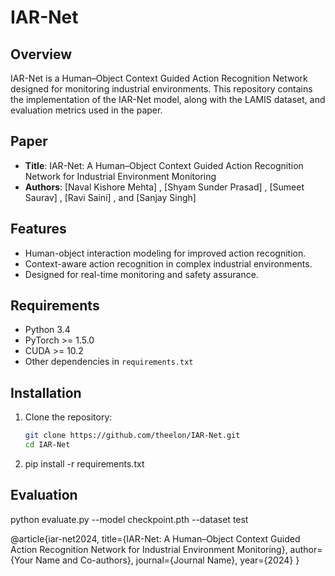 # IAR-Net

## Overview
IAR-Net is a Human–Object Context Guided Action Recognition Network designed for monitoring industrial environments. This repository contains the implementation of the IAR-Net model, along with the LAMIS dataset,  and evaluation metrics used in the paper.

## Paper
- **Title**: IAR-Net: A Human–Object Context Guided Action Recognition Network for Industrial Environment Monitoring
- **Authors**: [Naval Kishore Mehta] , [Shyam Sunder Prasad] , [Sumeet Saurav] , [Ravi Saini] , and [Sanjay Singh]

## Features
- Human-object interaction modeling for improved action recognition.
- Context-aware action recognition in complex industrial environments.
- Designed for real-time monitoring and safety assurance.

## Requirements
- Python 3.4
- PyTorch >= 1.5.0
- CUDA >= 10.2
- Other dependencies in `requirements.txt`

## Installation
1. Clone the repository:
   ```bash
   git clone https://github.com/theelon/IAR-Net.git
   cd IAR-Net
2. pip install -r requirements.txt

## Evaluation
python evaluate.py --model checkpoint.pth --dataset test


@article{iar-net2024,
  title={IAR-Net: A Human–Object Context Guided Action Recognition Network for Industrial Environment Monitoring},
  author={Your Name and Co-authors},
  journal={Journal Name},
  year={2024}
}
